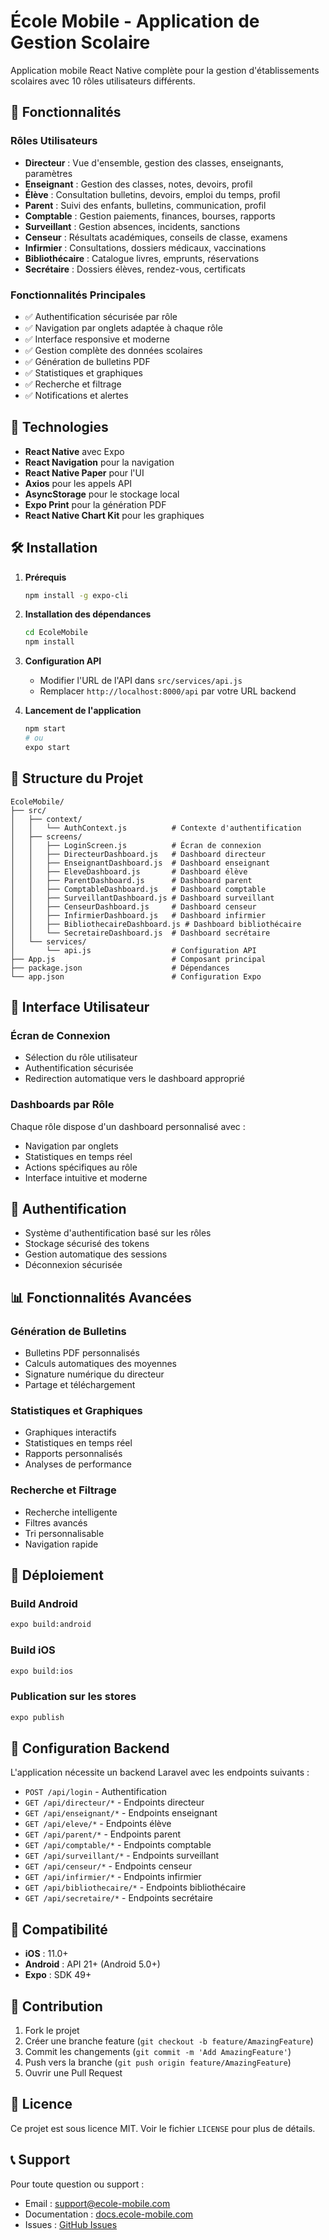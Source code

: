 # École Mobile - Application de Gestion Scolaire

Application mobile React Native complète pour la gestion d'établissements scolaires avec 10 rôles utilisateurs différents.

## 🚀 Fonctionnalités

### Rôles Utilisateurs
- **Directeur** : Vue d'ensemble, gestion des classes, enseignants, paramètres
- **Enseignant** : Gestion des classes, notes, devoirs, profil
- **Élève** : Consultation bulletins, devoirs, emploi du temps, profil
- **Parent** : Suivi des enfants, bulletins, communication, profil
- **Comptable** : Gestion paiements, finances, bourses, rapports
- **Surveillant** : Gestion absences, incidents, sanctions
- **Censeur** : Résultats académiques, conseils de classe, examens
- **Infirmier** : Consultations, dossiers médicaux, vaccinations
- **Bibliothécaire** : Catalogue livres, emprunts, réservations
- **Secrétaire** : Dossiers élèves, rendez-vous, certificats

### Fonctionnalités Principales
- ✅ Authentification sécurisée par rôle
- ✅ Navigation par onglets adaptée à chaque rôle
- ✅ Interface responsive et moderne
- ✅ Gestion complète des données scolaires
- ✅ Génération de bulletins PDF
- ✅ Statistiques et graphiques
- ✅ Recherche et filtrage
- ✅ Notifications et alertes

## 📱 Technologies

- **React Native** avec Expo
- **React Navigation** pour la navigation
- **React Native Paper** pour l'UI
- **Axios** pour les appels API
- **AsyncStorage** pour le stockage local
- **Expo Print** pour la génération PDF
- **React Native Chart Kit** pour les graphiques

## 🛠️ Installation

1. **Prérequis**
   ```bash
   npm install -g expo-cli
   ```

2. **Installation des dépendances**
   ```bash
   cd EcoleMobile
   npm install
   ```

3. **Configuration API**
   - Modifier l'URL de l'API dans `src/services/api.js`
   - Remplacer `http://localhost:8000/api` par votre URL backend

4. **Lancement de l'application**
   ```bash
   npm start
   # ou
   expo start
   ```

## 📂 Structure du Projet

```
EcoleMobile/
├── src/
│   ├── context/
│   │   └── AuthContext.js          # Contexte d'authentification
│   ├── screens/
│   │   ├── LoginScreen.js          # Écran de connexion
│   │   ├── DirecteurDashboard.js   # Dashboard directeur
│   │   ├── EnseignantDashboard.js  # Dashboard enseignant
│   │   ├── EleveDashboard.js       # Dashboard élève
│   │   ├── ParentDashboard.js      # Dashboard parent
│   │   ├── ComptableDashboard.js   # Dashboard comptable
│   │   ├── SurveillantDashboard.js # Dashboard surveillant
│   │   ├── CenseurDashboard.js     # Dashboard censeur
│   │   ├── InfirmierDashboard.js   # Dashboard infirmier
│   │   ├── BibliothecaireDashboard.js # Dashboard bibliothécaire
│   │   └── SecretaireDashboard.js  # Dashboard secrétaire
│   └── services/
│       └── api.js                  # Configuration API
├── App.js                          # Composant principal
├── package.json                    # Dépendances
└── app.json                        # Configuration Expo
```

## 🎨 Interface Utilisateur

### Écran de Connexion
- Sélection du rôle utilisateur
- Authentification sécurisée
- Redirection automatique vers le dashboard approprié

### Dashboards par Rôle
Chaque rôle dispose d'un dashboard personnalisé avec :
- Navigation par onglets
- Statistiques en temps réel
- Actions spécifiques au rôle
- Interface intuitive et moderne

## 🔐 Authentification

- Système d'authentification basé sur les rôles
- Stockage sécurisé des tokens
- Gestion automatique des sessions
- Déconnexion sécurisée

## 📊 Fonctionnalités Avancées

### Génération de Bulletins
- Bulletins PDF personnalisés
- Calculs automatiques des moyennes
- Signature numérique du directeur
- Partage et téléchargement

### Statistiques et Graphiques
- Graphiques interactifs
- Statistiques en temps réel
- Rapports personnalisés
- Analyses de performance

### Recherche et Filtrage
- Recherche intelligente
- Filtres avancés
- Tri personnalisable
- Navigation rapide

## 🚀 Déploiement

### Build Android
```bash
expo build:android
```

### Build iOS
```bash
expo build:ios
```

### Publication sur les stores
```bash
expo publish
```

## 🔧 Configuration Backend

L'application nécessite un backend Laravel avec les endpoints suivants :

- `POST /api/login` - Authentification
- `GET /api/directeur/*` - Endpoints directeur
- `GET /api/enseignant/*` - Endpoints enseignant
- `GET /api/eleve/*` - Endpoints élève
- `GET /api/parent/*` - Endpoints parent
- `GET /api/comptable/*` - Endpoints comptable
- `GET /api/surveillant/*` - Endpoints surveillant
- `GET /api/censeur/*` - Endpoints censeur
- `GET /api/infirmier/*` - Endpoints infirmier
- `GET /api/bibliothecaire/*` - Endpoints bibliothécaire
- `GET /api/secretaire/*` - Endpoints secrétaire

## 📱 Compatibilité

- **iOS** : 11.0+
- **Android** : API 21+ (Android 5.0+)
- **Expo** : SDK 49+

## 🤝 Contribution

1. Fork le projet
2. Créer une branche feature (`git checkout -b feature/AmazingFeature`)
3. Commit les changements (`git commit -m 'Add AmazingFeature'`)
4. Push vers la branche (`git push origin feature/AmazingFeature`)
5. Ouvrir une Pull Request

## 📄 Licence

Ce projet est sous licence MIT. Voir le fichier `LICENSE` pour plus de détails.

## 📞 Support

Pour toute question ou support :
- Email : support@ecole-mobile.com
- Documentation : [docs.ecole-mobile.com](https://docs.ecole-mobile.com)
- Issues : [GitHub Issues](https://github.com/votre-repo/issues)